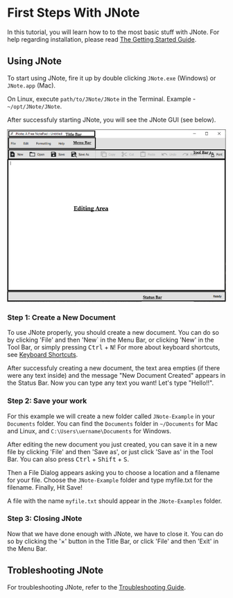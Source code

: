 # First Steps With JNote

In this tutorial, you will learn how to to the most basic stuff with JNote.
For help regarding installation, please read [The Getting Started Guide](getting-started.md).

## Using JNote

To start using JNote, fire it up by double clicking `JNote.exe` (Windows) or `JNote.app` (Mac). 

On Linux, execute `path/to/JNote/JNote` in the Terminal. Example - `~/opt/JNote/JNote`.

After successfuly starting JNote, you will see the JNote GUI (see below).

![JNote GUI](_images/jnote-started.png)

### Step 1: Create a New Document

To use JNote properly, you should create a new document. You can do so by clicking 'File' and then 'New` in the Menu Bar, or clicking 'New' in the Tool Bar, or simply pressing <kbd>Ctrl</kbd> + <kbd>N</kbd>!
For more about keyboard shortcuts, see [Keyboard Shortcuts](keyboard-shortcuts.md).

After successfuly creating a new document, the text area empties (if there were any text inside) and the message "New Document Created" appears in the Status Bar.
Now you can type any text you want! Let's type "Hello!!".

### Step 2: Save your work

For this example we will create a new folder called `JNote-Example` in your `Documents` folder.
You can find the `Documents` folder in `~/Documents` for Mac and Linux, and `C:\Users\uername\Documents` for Windows.

After editing the new document you just created, you can save it in a new file by clicking 'File' and then 'Save as', or just click 'Save as' in the Tool Bar. 
You can also press <kbd>Ctrl</kbd> + <kbd>Shift</kbd> + <kbd>S</kbd>.

Then a File Dialog appears asking you to choose a location and a filename for your file.
Choose the `JNote-Example` folder and type myfile.txt for the filename.
Finally, Hit Save!

A file with the name `myfile.txt` should appear in the `JNote-Examples` folder.

### Step 3: Closing JNote

Now that we have done enough with JNote, we have to close it.
You can do so by clicking the '&times;' button in the Title Bar, or click 'File' and then 'Exit' in the Menu Bar.

## Trobleshooting JNote

For troubleshooting JNote, refer to the [Troubleshooting Guide](troubleshooting.md).
